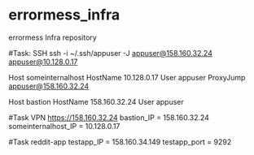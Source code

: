 # errormess_infra
errormess Infra repository

#Task: SSH
ssh -i ~/.ssh/appuser -J appuser@158.160.32.24 appuser@10.128.0.17

Host someinternalhost
        HostName 10.128.0.17
        User appuser
        ProxyJump appuser@158.160.32.24

Host bastion
        HostName 158.160.32.24
        User appuser

#Task VPN
https://158.160.32.24
bastion_IP = 158.160.32.24
someinternalhost_IP = 10.128.0.17

#Task reddit-app
testapp_IP = 158.160.34.149
testapp_port = 9292
